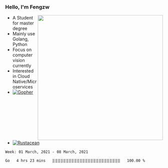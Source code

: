 ### Hello, I'm Fengzw

<img align="right" src="https://github-readme-stats.vercel.app/api?username=zhiwei-Feng&show_icons=true&icon_color=000000&text_color=000000&bg_color=ffffff&hide_title=false&title_color=000000" width="400" />

- A Student for master degree
- Mainly use Golang, Python
- Focus on computer vision currently
- Interested in Cloud Native/Microservices
- [![Gopher](https://img.shields.io/badge/as%20a-Gopher-blue)](https://img.shields.io/badge/as%20a-Gopher-blue)
- [![Rustacean](https://img.shields.io/badge/wanna%20be-Rustacean-orange)](https://img.shields.io/badge/wanna%20be-Rustacean-orange)
  
<!--START_SECTION:waka-->
```text
Week: 01 March, 2021 - 08 March, 2021

Go   4 hrs 23 mins   ⣿⣿⣿⣿⣿⣿⣿⣿⣿⣿⣿⣿⣿⣿⣿⣿⣿⣿⣿⣿⣿⣿⣿⣿⣿   100.00 % 
```
<!--END_SECTION:waka-->
</p>



<!--
[![github stats](https://github-readme-stats.vercel.app/api?username=zhiwei-Feng&theme=tokyonight&show_icons=true)](https://github.com/anuraghazra/github-readme-stats)
-->




<!--
**zhiwei-Feng/zhiwei-Feng** is a ✨ _special_ ✨ repository because its `README.md` (this file) appears on your GitHub profile.

Here are some ideas to get you started:

- 🔭 I’m currently working on ...
- 🌱 I’m currently learning ...
- 👯 I’m looking to collaborate on ...
- 🤔 I’m looking for help with ...
- 💬 Ask me about ...
- 📫 How to reach me: ...
- 😄 Pronouns: ...
- ⚡ Fun fact: ...
-->



